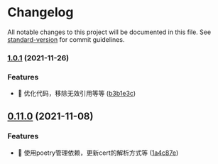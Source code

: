# Changelog

All notable changes to this project will be documented in this file. See [standard-version](https://github.com/conventional-changelog/standard-version) for commit guidelines.

### [1.0.1](https://gitee.com/kin9-0rz/apkutils/compare/v0.11.0...v1.0.1) (2021-11-26)


### Features

* 🎸 优化代码，移除无效引用等等 ([b3b1e3c](https://gitee.com/kin9-0rz/apkutils/commit/b3b1e3ce60caf0470a0f48f103cdf01eac5ec324))

## [0.11.0](https://gitee.com/kin9-0rz/apkutils/compare/v0.10.2...v0.11.0) (2021-11-08)


### Features

* 🎸 使用poetry管理依赖，更新cert的解析方式等 ([1a4c87e](https://gitee.com/kin9-0rz/apkutils/commit/1a4c87e11561fa7166733ede602809e0106c29bf))
